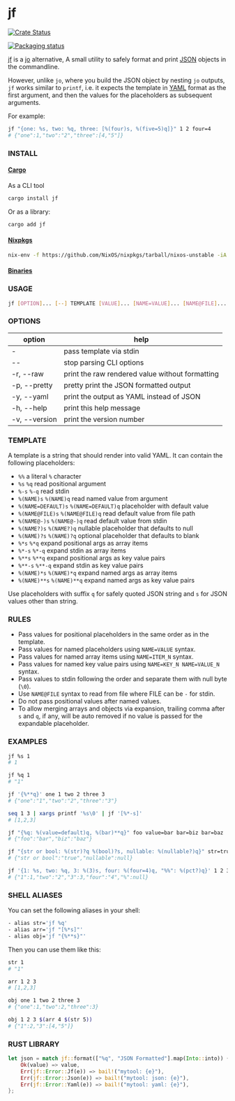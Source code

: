 # jf

[![Crate Status](https://img.shields.io/crates/v/jf.svg)](https://crates.io/crates/jf)

[![Packaging status][repos]][repology]

[jf][jf] is a [jo][jo] alternative, A small utility to safely format and print [JSON][json] objects in the commandline.

However, unlike `jo`, where you build the JSON object by nesting `jo` outputs,
`jf` works similar to `printf`, i.e. it expects the template in [YAML][yaml] format as the first argument, and then the values for the placeholders as subsequent arguments.

For example:

```bash
jf "{one: %s, two: %q, three: [%(four)s, %(five=5)q]}" 1 2 four=4
# {"one":1,"two":"2","three":[4,"5"]}
```

### INSTALL

#### [Cargo][cargo]

As a CLI tool

```bash
cargo install jf
```

Or as a library:

```bash
cargo add jf
```

#### [Nixpkgs][nixpkgs]

```bash
nix-env -f https://github.com/NixOS/nixpkgs/tarball/nixos-unstable -iA jf
```

#### [Binaries][bins]

### USAGE

```bash
jf [OPTION]... [--] TEMPLATE [VALUE]... [NAME=VALUE]... [NAME@FILE]...
```

### OPTIONS

| option        | help                                            |
| ------------- | ----------------------------------------------- |
| -             | pass template via stdin                         |
| --            | stop parsing CLI options                        |
| -r, --raw     | print the raw rendered value without formatting |
| -p, --pretty  | pretty print the JSON formatted output          |
| -y, --yaml    | print the output as YAML instead of JSON        |
| -h, --help    | print this help message                         |
| -v, --version | print the version number                        |

### TEMPLATE

A template is a string that should render into valid YAML. It can contain the
following placeholders:

- `%%` a literal `%` character
- `%s` `%q` read positional argument
- `%-s` `%-q` read stdin
- `%(NAME)s` `%(NAME)q` read named value from argument
- `%(NAME=DEFAULT)s` `%(NAME=DEFAULT)q` placeholder with default value
- `%(NAME@FILE)s` `%(NAME@FILE)q` read default value from file path
- `%(NAME@-)s` `%(NAME@-)q` read default value from stdin
- `%(NAME?)s` `%(NAME?)q` nullable placeholder that defaults to null
- `%(NAME)?s` `%(NAME)?q` optional placeholder that defaults to blank
- `%*s` `%*q` expand positional args as array items
- `%*-s` `%*-q` expand stdin as array items
- `%**s` `%**q` expand positional args as key value pairs
- `%**-s` `%**-q` expand stdin as key value pairs
- `%(NAME)*s` `%(NAME)*q` expand named args as array items
- `%(NAME)**s` `%(NAME)**q` expand named args as key value pairs

Use placeholders with suffix `q` for safely quoted JSON string and `s` for JSON values
other than string.

### RULES

- Pass values for positional placeholders in the same order as in the template.
- Pass values for named placeholders using `NAME=VALUE` syntax.
- Pass values for named array items using `NAME=ITEM_N` syntax.
- Pass values for named key value pairs using `NAME=KEY_N NAME=VALUE_N` syntax.
- Pass values to stdin following the order and separate them with null byte (`\0`).
- Use `NAME@FILE` syntax to read from file where FILE can be `-` for stdin.
- Do not pass positional values after named values.
- To allow merging arrays and objects via expansion, trailing comma after `s` and `q`,
  if any, will be auto removed if no value is passed for the expandable placeholder.

### EXAMPLES

```bash
jf %s 1
# 1

jf %q 1
# "1"

jf '{%**q}' one 1 two 2 three 3
# {"one":"1","two":"2","three":"3"}

seq 1 3 | xargs printf '%s\0' | jf '[%*-s]'
# [1,2,3]

jf "{%q: %(value=default)q, %(bar)**q}" foo value=bar bar=biz bar=baz
# {"foo":"bar","biz":"baz"}

jf "{str or bool: %(str)?q %(bool)?s, nullable: %(nullable?)q}" str=true
# {"str or bool":"true","nullable":null}

jf '{1: %s, two: %q, 3: %(3)s, four: %(four=4)q, "%%": %(pct?)q}' 1 2 3=3
# {"1":1,"two":"2","3":3,"four":"4","%":null}
```

### SHELL ALIASES

You can set the following aliases in your shell:

```bash
- alias str='jf %q'
- alias arr='jf "[%*s]"'
- alias obj='jf "{%**s}"'
```

Then you can use them like this:

```bash
str 1
# "1"

arr 1 2 3
# [1,2,3]

obj one 1 two 2 three 3
# {"one":1,"two":2,"three":3}

obj 1 2 3 $(arr 4 $(str 5))
# {"1":2,"3":[4,"5"]}
```

### RUST LIBRARY

```rust
let json = match jf::format(["%q", "JSON Formatted"].map(Into::into)) {
    Ok(value) => value,
    Err(jf::Error::Jf(e)) => bail!("mytool: {e}"),
    Err(jf::Error::Json(e)) => bail!("mytool: json: {e}"),
    Err(jf::Error::Yaml(e)) => bail!("mytool: yaml: {e}"),
};
```

[jf]: https://github.com/sayanarijit/jf
[jo]: https://github.com/jpmens/jo
[yaml]: https://yaml.org
[json]: https://json.org
[bins]: https://github.com/sayanarijit/jf/releases/latest
[cargo]: https://crates.io/crates/jf
[nixpkgs]: https://github.com/NixOS/nixpkgs/blob/nixos-unstable/pkgs/development/tools/jf/default.nix
[repology]: https://repology.org/project/jf/versions
[repos]: https://repology.org/badge/vertical-allrepos/jf.svg
